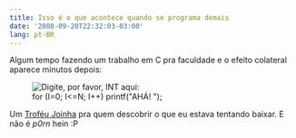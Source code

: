 ```yaml
---
title: Isso é o que acontece quando se programa demais
date: '2008-09-20T22:32:03-03:00'
lang: pt-BR
---
```


Algum tempo fazendo um trabalho em C pra faculdade e o efeito colateral aparece minutos depois:

<figure>
  <img src="/img/intmegaupload.jpg" alt="Digite, por favor, INT aqui:" />
  <figcaption>for (I=0; I&lt;=N; I++) printf("AHÁ! ");</figcaption>
</figure>

Um [Troféu Joinha](http://desciclo.pedia.ws/wiki/Troféu_Joinha) pra quem descobrir o que eu estava tentando baixar. E não é _p0rn_ hein :P
